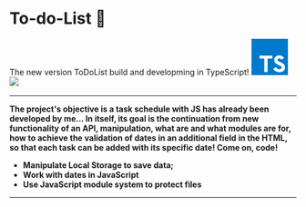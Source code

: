# To-do-List 📝

The new version ToDoList build and developming in TypeScript! <img src="./.github/public/typescript.svg">
<img src="https://raw.githubusercontent.com/JoaoIto/To-do-List/main/assets/img/printTask.png#vitrinedev"> 

---
**The project's objective is a task schedule with JS has already been developed by me... In itself, its goal is the continuation from new functionality of an API, manipulation, what are and what modules are for, how to achieve the validation of dates in an additional field in the HTML, so that each task can be added with its specific date! Come on, code!**

- **Manipulate Local Storage to save data;**
- **Work with dates in JavaScript**
- **Use JavaScript module system to protect files**

---
